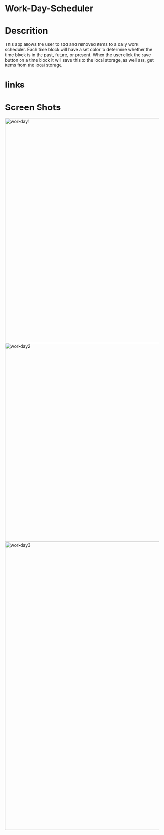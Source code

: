 # Work-Day-Scheduler

# Descrition

This app allows the user to add and removed items to a daily work scheduler. Each time block will have a set color to determine whether the time block is in the past, future, or present. 
When the user click the save button on a time block it will save this to the local storage, as well ass, get items from the local storage. 

# links




# Screen Shots


<img width="737" alt="workday1" src="https://github.com/jbatcheller32/Work-Day-Scheduler/assets/110508090/2f372991-19ef-4822-80fb-d0078e2e93f4">


<img width="651" alt="workday2" src="https://github.com/jbatcheller32/Work-Day-Scheduler/assets/110508090/9eb53dee-c8e3-441c-aa2f-c64094d81c71">


<img width="943" alt="workday3" src="https://github.com/jbatcheller32/Work-Day-Scheduler/assets/110508090/b5eb4358-1a17-4ec8-b787-0862225fa241">
